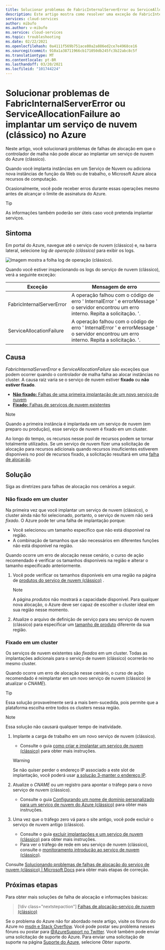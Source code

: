 ```yaml
---
title: Solucionar problemas de FabricInternalServerError ou ServiceAllocationFailure ao implantar um serviço de nuvem (clássico) no Azure | Microsoft Docs
description: Este artigo mostra como resolver uma exceção de FabricInternalServerError ou ServiceAllocationFailure ao implantar um serviço de nuvem (clássico) no Azure.
services: cloud-services
author: mibufo
ms.author: v-mibufo
ms.service: cloud-services
ms.topic: troubleshooting
ms.date: 02/22/2021
ms.openlocfilehash: 0a4111f569b751ace80a2a886ed2ce7e4968ce16
ms.sourcegitcommit: 910a1a38711966cb171050db245fc3b22abc8c5f
ms.translationtype: MT
ms.contentlocale: pt-BR
ms.lasthandoff: 03/20/2021
ms.locfileid: "101744224"
---
```

# <a name="troubleshoot-fabricinternalservererror-or-serviceallocationfailure-when-deploying-a-cloud-service-classic-to-azure"></a>Solucionar problemas de FabricInternalServerError ou ServiceAllocationFailure ao implantar um serviço de nuvem (clássico) no Azure

Neste artigo, você solucionará problemas de falhas de alocação em que o controlador de malha não pode alocar ao implantar um serviço de nuvem do Azure (clássico).

Quando você implanta instâncias em um Serviço de Nuvem ou adiciona nova instâncias de função da Web ou de trabalho, o Microsoft Azure aloca recursos de computação.

Ocasionalmente, você pode receber erros durante essas operações mesmo antes de alcançar o limite de assinatura do Azure.

> [!TIP]
> As informações também poderão ser úteis caso você pretenda implantar serviços.

## <a name="symptom"></a>Sintoma

Em portal do Azure, navegue até o serviço de nuvem (clássico) e, na barra lateral, selecione *log de operação (clássico)* para exibir os logs.

![Imagem mostra a folha log de operação (clássico).](./media/cloud-services-troubleshoot-fabric-internal-server-error/cloud-services-troubleshoot-allocation-logs.png)

Quando você estiver inspecionando os logs do serviço de nuvem (clássico), verá a seguinte exceção:

|Exceção  |Mensagem de erro  |
|---------|---------|
FabricInternalServerError     |A operação falhou com o código de erro ' InternalError ' e errorMessage ' o servidor encontrou um erro interno. Repita a solicitação. '.|
|ServiceAllocationFailure     |A operação falhou com o código de erro ' InternalError ' e errorMessage ' o servidor encontrou um erro interno. Repita a solicitação. '.|

## <a name="cause"></a>Causa

*FabricInternalServerError* e *ServiceAllocationFailure* são exceções que podem ocorrer quando o controlador de malha falha ao alocar instâncias no cluster. A causa raiz varia se o serviço de nuvem estiver **fixado** ou **não estiver fixado**.

- [**Não fixado:** Falhas de uma primeira implantação de um novo serviço de nuvem](#not-pinned-to-a-cluster)
- [**Fixado:** Falhas de serviços de nuvem existentes](#pinned-to-a-cluster)

> [!NOTE]
> Quando a primeira instância é implantada em um serviço de nuvem (em preparo ou produção), esse serviço de nuvem é fixado em um cluster.
>
> Ao longo do tempo, os recursos nesse pool de recursos podem se tornar totalmente utilizados. Se um serviço de nuvem fizer uma solicitação de alocação para recursos adicionais quando recursos insuficientes estiverem disponíveis no pool de recursos fixado, a solicitação resultará em uma [falha de alocação](cloud-services-allocation-failures.md).

## <a name="solution"></a>Solução

Siga as diretrizes para falhas de alocação nos cenários a seguir.

### <a name="not-pinned-to-a-cluster"></a>Não fixado em um cluster

Na primeira vez que você implantar um serviço de nuvem (clássico), o cluster ainda não foi selecionado, portanto, o serviço de nuvem não será *fixado*. O Azure pode ter uma falha de implantação porque:

- Você selecionou um tamanho específico que não está disponível na região.
- A combinação de tamanhos que são necessários em diferentes funções não está disponível na região.

Quando ocorre um erro de alocação nesse cenário, o curso de ação recomendado é verificar os tamanhos disponíveis na região e alterar o tamanho especificado anteriormente.

1. Você pode verificar os tamanhos disponíveis em uma região na página de [produtos do serviço de nuvem (clássico)](https://azure.microsoft.com/global-infrastructure/services/?products=cloud-services) .

    > [!NOTE]
    > A página *produtos* não mostrará a capacidade disponível. Para qualquer nova alocação, o Azure deve ser capaz de escolher o cluster ideal em sua região nesse momento.

1. Atualize o arquivo de definição de serviço para seu serviço de nuvem (clássico) para especificar um [tamanho de produto](cloud-services-sizes-specs.md#configure-sizes-for-cloud-services) diferente da sua região.

### <a name="pinned-to-a-cluster"></a>Fixado em um cluster

Os serviços de nuvem existentes são *fixados* em um cluster. Todas as implantações adicionais para o serviço de nuvem (clássico) ocorrerão no mesmo cluster.

Quando ocorre um erro de alocação nesse cenário, o curso de ação recomendado é reimplantar em um novo serviço de nuvem (clássico) (e atualizar o *CNAME*).

> [!TIP]
> Essa solução provavelmente será a mais bem-sucedida, pois permite que a plataforma escolha entre todos os clusters nessa região.

> [!NOTE]
> Essa solução não causará qualquer tempo de inatividade.

1. Implante a carga de trabalho em um novo serviço de nuvem (clássico).
    - Consulte o guia [como criar e implantar um serviço de nuvem (clássico)](cloud-services-how-to-create-deploy-portal.md) para obter mais instruções.

    > [!WARNING]
    > Se não quiser perder o endereço IP associado a este slot de implantação, você poderá usar [a solução 3-manter o endereço IP](cloud-services-allocation-failures.md#solutions).

1. Atualize o *CNAME* ou *um* registro para apontar o tráfego para o novo serviço de nuvem (clássico).
    - Consulte o guia [Configurando um nome de domínio personalizado para um serviço de nuvem do Azure (clássico)](cloud-services-custom-domain-name-portal.md#understand-cname-and-a-records) para obter mais instruções.

1. Uma vez que o tráfego zero vá para o site antigo, você pode excluir o serviço de nuvem antigo (clássico).
    - Consulte o guia [excluir implantações e um serviço de nuvem (clássico)](cloud-services-how-to-manage-portal.md#delete-deployments-and-a-cloud-service) para obter mais instruções.
    - Para ver o tráfego de rede em seu serviço de nuvem (clássico), consulte o [monitoramento introdução ao serviço de nuvem (clássico)](cloud-services-how-to-monitor.md).

Consulte [Solucionando problemas de falhas de alocação do serviço de nuvem (clássico) | Microsoft Docs](cloud-services-allocation-failures.md#common-issues) para obter mais etapas de correção.

## <a name="next-steps"></a>Próximas etapas

Para obter mais soluções de falha de alocação e informações básicas:

> [!div class="nextstepaction"]
> [Falhas de alocação-serviço de nuvem (clássico)](cloud-services-allocation-failures.md)

Se o problema do Azure não for abordado neste artigo, visite os fóruns do Azure no [msdn e Stack Overflow](https://azure.microsoft.com/support/forums/). Você pode postar seu problema nesses fóruns ou postar para [@AzureSupport no Twitter](https://twitter.com/AzureSupport). Você também pode enviar uma solicitação de suporte do Azure. Para enviar uma solicitação de suporte na página [Suporte do Azure](https://azure.microsoft.com/support/options/), selecione *Obter suporte*.
